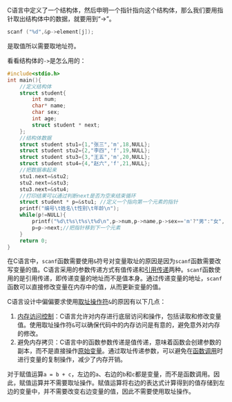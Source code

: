 C语言中定义了一个结构体，然后申明一个指针指向这个结构体，那么我们要用指针取出结构体中的数据，就要用到“->”。
```c
scanf ("%d",&p->element[j]);
```
是取值所以需要取地址符。

看看结构体的`->`是怎么用的：

```c
#include<stdio.h>
int main(){
    //定义结构体
    struct student{
        int num;
        char* name;
        char sex;
        int age;
        struct student * next;
    };
    //结构体数据
    struct student stu1={1,"张三",'m',18,NULL};
    struct student stu2={2,"李四",'f',19,NULL};
    struct student stu3={3,"王五",'m',20,NULL};
    struct student stu4={4,"赵六",'f',21,NULL};
    //把数据串起来
    stu1.next=&stu2;
    stu2.next=&stu3;
    stu3.next=&stu4;
    //打印结果可以通过判断next是否为空来结束循环
    struct student * p=&stu1; //定义一个指向第一个元素的指针
    printf("编号\t姓名\t性别\t年龄\n");
    while(p!=NULL){
        printf("%d\t%s\t%s\t%d\n",p->num,p->name,p->sex=='m'?"男":"女",p->age);
        p=p->next;//把指针移到下一个元素
    }
    return 0;
}
```

在C语言中，`scanf`函数需要使用`&`符号对变量取址的原因是因为`scanf`函数需要改写变量的值。C语言采用的参数传递方式有值传递和[引用传递](https://www.zhihu.com/search?q=%E5%BC%95%E7%94%A8%E4%BC%A0%E9%80%92&search_source=Entity&hybrid_search_source=Entity&hybrid_search_extra=%7B%22sourceType%22%3A%22answer%22%2C%22sourceId%22%3A3196993287%7D)两种。`scanf`函数使用的是引用传递，即传递变量的地址而不是值本身。通过传递变量的地址，`scanf`函数可以直接修改变量在内存中的值，从而更新变量的值。

C语言设计中偏偏要求使用[取址操作符](https://www.zhihu.com/search?q=%E5%8F%96%E5%9D%80%E6%93%8D%E4%BD%9C%E7%AC%A6&search_source=Entity&hybrid_search_source=Entity&hybrid_search_extra=%7B%22sourceType%22%3A%22answer%22%2C%22sourceId%22%3A3196993287%7D)`&`的原因有以下几点：

1. [内存访问控制](https://www.zhihu.com/search?q=%E5%86%85%E5%AD%98%E8%AE%BF%E9%97%AE%E6%8E%A7%E5%88%B6&search_source=Entity&hybrid_search_source=Entity&hybrid_search_extra=%7B%22sourceType%22%3A%22answer%22%2C%22sourceId%22%3A3196993287%7D)：C语言允许对内存进行底层访问和操作，包括读取和修改变量值。使用取址操作符`&`可以确保代码中的内存访问是有意的，避免意外对内存的修改。
2. 避免内存拷贝：C语言中的函数参数传递是值传递，意味着函数会创建参数的副本，而不是直接操作[原始变量](https://www.zhihu.com/search?q=%E5%8E%9F%E5%A7%8B%E5%8F%98%E9%87%8F&search_source=Entity&hybrid_search_source=Entity&hybrid_search_extra=%7B%22sourceType%22%3A%22answer%22%2C%22sourceId%22%3A3196993287%7D)。通过取址传递参数，可以避免在[函数调用](https://www.zhihu.com/search?q=%E5%87%BD%E6%95%B0%E8%B0%83%E7%94%A8&search_source=Entity&hybrid_search_source=Entity&hybrid_search_extra=%7B%22sourceType%22%3A%22answer%22%2C%22sourceId%22%3A3196993287%7D)时进行变量的复制操作，减少了内存开销。

对于赋值运算`a = b + c`，左边的`a`、右边的`b`和`c`都是变量，而不是函数调用。因此，赋值运算并不需要取址操作。赋值运算将右边的表达式计算得到的值存储到左边的变量中，并不需要改变右边变量的值，因此不需要使用取址操作。